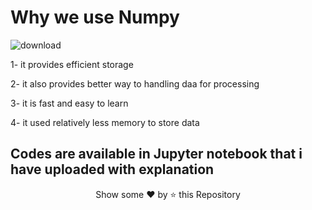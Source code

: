 # Why we use Numpy 

![download](https://user-images.githubusercontent.com/55251741/105609062-a782a280-5dcc-11eb-9b80-0db8d2259508.jpg) 


1- it provides efficient storage 

2- it also provides better way to handling daa for processing 

3- it is fast and easy to learn 

4- it used relatively less memory to store data


## Codes are available in Jupyter notebook that i have uploaded with explanation 

<p align="center">Show some ❤️ by ⭐ this Repository</p>





